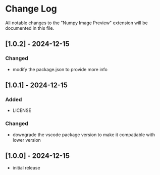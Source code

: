 # Change Log

All notable changes to the "Numpy Image Preview" extension will be documented in this file.

## [1.0.2] - 2024-12-15

### Changed

-  modify the package.json to provide more info

## [1.0.1] - 2024-12-15

### Added

- LICENSE

### Changed

- downgrade the vscode package version to make it compatiable with lower version

## [1.0.0] - 2024-12-15

- initial release
